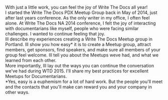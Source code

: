 <p>With just a little work, you can feel the joy of Write The Docs all year!<br>
I started the Write The Docs PDX Meetup Group back in May of 2014, just after last years conference. As the only writer in my office, I often feel alone. At Write The Docs NA 2014 conference, I felt the joy of interacting with documentarians like myself, people who were facing similar challenges. I wanted to continue feeling that joy.<br>
Ill describe my experiences creating a Write The Docs Meetup group in Portland. Ill show you how easy* it is to create a Meetup group, attract members, get sponsors, find speakers, and make sure all members of your group feel welcome. Ill tell you about the Meetups weve had, and what we learned from each other.<br>
More importantly, Ill lay out the ways you can continue the conversation we&#39;ve had during WTD 2015. I&#39;ll share my best practices for excellent Meetups for Documentarians.<br>
*Yes, easy is a euphemism for a lot of hard work. But the people you&#39;ll meet and the contacts that you&#39;ll make can reward you and your company in other ways.</p>